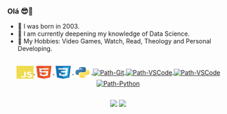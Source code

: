 ### Olá 😎🌹

- 🎈 I was born in 2003.
- 🌱 I am currently deepening my knowledge of Data Science.
- 🎲 My Hobbies: Video Games, Watch, Read, Theology and Personal Developing.

<div align="center">
    <a href="https://github.com/pathvasariah">
   <!-- <img src="https://github-readme-stats.vercel.app/api?username=pathvasariah&count_private=true&show_icons=true&theme=github_dark" alt="Patricio Vasariah" width="420"/> -->
    <!--<img src="https://github-readme-stats.vercel.app/api/top-langs/?username=pathvasariah&&langs_count=8&layout=compact&theme=github_dark" alt="Patricio Vasariah" height="165"  />-->
<div>

<div style="display: inline_block" ><br>
  <a href="https://github.com/pathvasariah">
  <img align="center" alt="Path-Js" height="30" width="40" src="https://raw.githubusercontent.com/devicons/devicon/master/icons/javascript/javascript-plain.svg">
  <img align="center" alt="Path-HTML" height="30" width="40" src="https://raw.githubusercontent.com/devicons/devicon/master/icons/html5/html5-original.svg">
  <img align="center" alt="Path-CSS" height="30" width="40" src="https://raw.githubusercontent.com/devicons/devicon/master/icons/css3/css3-original.svg">
  <img align="center" alt="Path-Python" height="30" width="40" src="https://raw.githubusercontent.com/devicons/devicon/master/icons/python/python-original.svg">
  <img align="center" alt="Path-Git" height="30" width="40" src="https://cdn.jsdelivr.net/gh/devicons/devicon/icons/git/git-original.svg"/>
  <!--<img align="center" alt="Path-GitHub" height="30" width="40" src="https://cdn.jsdelivr.net/gh/devicons/devicon/icons/github/github-original-wordmark.svg"/>-->
  <img align="center" alt="Path-VSCode" height="30" width="40" src="https://cdn.jsdelivr.net/gh/devicons/devicon/icons/vscode/vscode-original.svg"/>
  <img align="center" alt="Path-VSCode" height="30" width="40" src="https://cdn.jsdelivr.net/gh/devicons/devicon/icons/r/r-original.svg"/>
  <img align="center" alt="Path-Python" height="30" width="40" src="https://cdn.jsdelivr.net/gh/devicons/devicon@latest/icons/python/python-original-wordmark.svg" />

</div>

##

<div> 
  <!--<a href="https://instagram.com/p_vasariah" target="_blank"><img src="https://img.shields.io/badge/-Instagram-%23E4405F?style=for-the-badge&logo=instagram&logoColor=white" target="_blank"></a>-->
  <a href = "mailto:pathvasariah@gmail.com"><img src="https://img.shields.io/badge/-Gmail-%23333?style=for-the-badge&logo=gmail&logoColor=white" target="_blank"></a>
  <a href="https://www.linkedin.com/in/patricio-vasariah-3ba842236" target="_blank"><img src="https://img.shields.io/badge/-LinkedIn-%230077B5?style=for-the-badge&logo=linkedin&logoColor=white" target="_blank"></a> 
 
</div>
